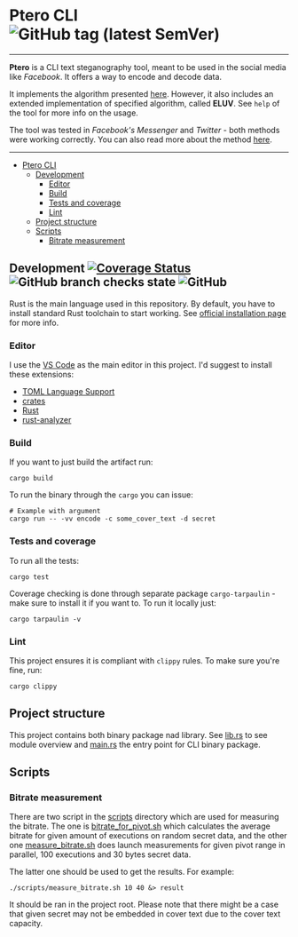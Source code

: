 

# Ptero CLI ![GitHub tag (latest SemVer)](https://img.shields.io/github/v/tag/baymax42/ptero-cli)

---

**Ptero** is a CLI text steganography tool, meant to be used in the social media like *Facebook*. It offers a way to encode and decode data.

It implements the algorithm presented [here](https://link.springer.com/chapter/10.1007/978-3-319-76687-4_15). 
However, it also includes an extended implementation of specified algorithm, called __ELUV__. See `help` of the tool for more info on the usage.

The tool was tested in *Facebook's Messenger* and *Twitter* - both methods were working correctly. You can also read more about the method [here](https://github.com/baymax42/ptero-cli/wiki/Methods).

---

<!-- TOC -->
- [Ptero CLI](#ptero-cli)
  - [Development](#development)
    - [Editor](#editor)
    - [Build](#build)
    - [Tests and coverage](#tests-and-coverage)
    - [Lint](#lint)
  - [Project structure](#project-structure)
  - [Scripts](#scripts)
    - [Bitrate measurement](#bitrate-measurement)
<!-- TOC -->

## Development   [![Coverage Status](https://coveralls.io/repos/github/baymax42/ptero-cli/badge.svg?branch=main)](https://coveralls.io/github/baymax42/ptero-cli?branch=main) ![GitHub branch checks state](https://img.shields.io/github/checks-status/baymax42/ptero-cli/main?label=status) ![GitHub](https://img.shields.io/github/license/baymax42/ptero-cli)

Rust is the main language used in this repository. By default, you have to install standard Rust toolchain to start working.
See [official installation page](https://www.rust-lang.org/tools/install) for more info.

### Editor 

I use the [VS Code](https://code.visualstudio.com/download) as the main editor in this project. I'd suggest to install these extensions:
* [TOML Language Support](https://marketplace.visualstudio.com/items?itemName=be5invis.toml)
* [crates](https://marketplace.visualstudio.com/items?itemName=serayuzgur.crates)
* [Rust](https://marketplace.visualstudio.com/items?itemName=rust-lang.rust)
* [rust-analyzer](https://marketplace.visualstudio.com/items?itemName=matklad.rust-analyzer)

### Build

If you want to just build the artifact run:
```shell
cargo build
```

To run the binary through the `cargo` you can issue:
```shell
# Example with argument
cargo run -- -vv encode -c some_cover_text -d secret
```
### Tests and coverage

To run all the tests:
```shell
cargo test
```

Coverage checking is done through separate package `cargo-tarpaulin` - make sure to install it if you want to. To run it locally just:
```shell
cargo tarpaulin -v
```

### Lint

This project ensures it is compliant with `clippy` rules. To make sure you're fine, run:
```shell
cargo clippy
```

## Project structure

This project contains both binary package nad library. See [lib.rs](./src/lib.rs) to see module overview and [main.rs](./src/bin/main.rs) the entry point for CLI binary package.


## Scripts

### Bitrate measurement
There are two script in the [scripts](./scripts) directory which are used for measuring the bitrate.
The one is [bitrate_for_pivot.sh](./scripts/bitrate_for_pivot.sh) which calculates the average bitrate for
given amount of executions on random secret data, and the other one [measure_bitrate.sh](./scripts/measure_bitrate.sh) does launch measurements 
for given pivot range in parallel, 100 executions and 30 bytes secret data.

The latter one should be used to get the results. For example:
```shell script
./scripts/measure_bitrate.sh 10 40 &> result
```

It should be ran in the project root. Please note that there might be a case that given secret may not
be embedded in cover text due to the cover text capacity.

